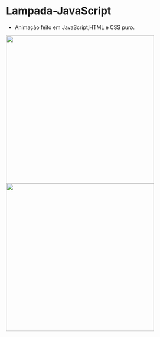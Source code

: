 # Lampada-JavaScript
- Animação feito em JavaScript,HTML e CSS puro. 

<img height="400" src="https://user-images.githubusercontent.com/75194076/173180569-c2709ab7-397c-4bcc-a9f2-e101a1296155.png" target="_blank">
<img height="400" src="https://user-images.githubusercontent.com/75194076/173180552-e7ecd9da-2662-4fd0-8eeb-9ccc23532c1f.png" target="_blank">

